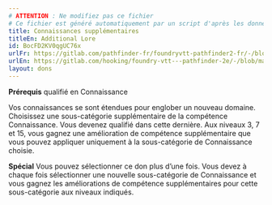 ```yaml
---
# ATTENTION : Ne modifiez pas ce fichier
# Ce fichier est généré automatiquement par un script d'après les données du module Foundry VTT officiel et de sa traduction
title: Connaissances supplémentaires
titleEn: Additional Lore
id: BocFD2KV0qgUC76x
urlFr: https://gitlab.com/pathfinder-fr/foundryvtt-pathfinder2-fr/-/blob/master/data/feats/BocFD2KV0qgUC76x.htm
urlEn: https://gitlab.com/hooking/foundry-vtt---pathfinder-2e/-/blob/master/packs/data/feats.db/additional-lore.json
layout: dons
---
```

**Prérequis** qualifié en Connaissance

Vos connaissances se sont étendues pour englober un nouveau domaine. Choisissez une sous-catégorie supplémentaire de la compétence Connaissance. Vous devenez qualifié dans cette dernière. Aux niveaux 3, 7 et 15, vous gagnez une amélioration de compétence supplémentaire que vous pouvez appliquer uniquement à la sous-catégorie de Connaissance choisie. 

**Spécial** Vous pouvez sélectionner ce don plus d’une fois. Vous devez à chaque fois sélectionner une nouvelle sous-catégorie de Connaissance et vous gagnez les améliorations de compétence supplémentaires pour cette sous-catégorie aux niveaux indiqués.
